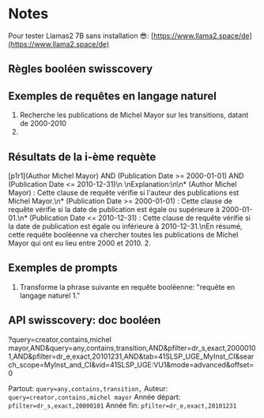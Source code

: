 # Notes

Pour tester Llamas2 7B sans installation 😎: [https://www.llama2.space/de](https://www.llama2.space/de)

## Règles booléen swisscovery


## Exemples de requêtes en langage naturel
1. Recherche les publications de Michel Mayor sur les transitions, datant de 2000-2010
2. 

## Résultats de la i-ème requète
[p1r1](Author Michel Mayor) AND (Publication Date >= 2000-01-01) AND (Publication Date <= 2010-12-31)\n    \nExplanation:\n\n* (Author Michel Mayor) : Cette clause de requête vérifie si l'auteur des publications est Michel Mayor.\n* (Publication Date >= 2000-01-01) : Cette clause de requête vérifie si la date de publication est égale ou supérieure à 2000-01-01.\n* (Publication Date <= 2010-12-31) : Cette clause de requête vérifie si la date de publication est égale ou inférieure à 2010-12-31.\nEn résumé, cette requête booléenne va chercher toutes les publications de Michel Mayor qui ont eu lieu entre 2000 et 2010.
2.

## Exemples de prompts
1. Transforme la phrase suivante en requête booléenne: "requête en langage naturel 1."


## API swisscovery: doc booléen

?query=creator,contains,michel mayor,AND&query=any,contains,transition,AND&pfilter=dr_s,exact,20000101,AND&pfilter=dr_e,exact,20101231,AND&tab=41SLSP_UGE_MyInst_CI&search_scope=MyInst_and_CI&vid=41SLSP_UGE:VU1&mode=advanced&offset=0

Partout: `query=any,contains,transition,`
Auteur: `query=creator,contains,michel mayor`
Année départ: `pfilter=dr_s,exact,20000101`
Année fin: `pfilter=dr_e,exact,20101231`
